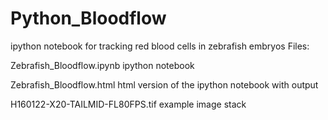 # Python_Bloodflow
ipython notebook for tracking red blood cells in zebrafish embryos
Files:

Zebrafish_Bloodflow.ipynb
ipython notebook

Zebrafish_Bloodflow.html
html version of the ipython notebook with output

H160122-X20-TAILMID-FL80FPS.tif
example image stack
